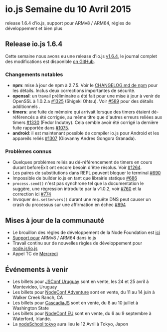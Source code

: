 # io.js Semaine du 10 Avril 2015

release 1.6.4 d'io.js, support pour ARMv8 / ARM64, règles de développement et bien plus

## Release io.js 1.6.4

Cette semaine nous avons eu une release d'io.js [v1.6.4](https://iojs.org/dist/v1.6.4/), le journal complet des modifications est disponible [on GitHub](https://github.com/iojs/io.js/blob/v1.x/CHANGELOG.md).

### Changements notables

*   **npm**: mise à jour de npm à 2.7.5. Voir le [CHANGELOG.md de npm](https://github.com/npm/npm/blob/master/CHANGELOG.md#v275-2015-03-26) pour les détails. Inclus deux corrections importantes de sécurité.
*   **openssl**: un travail préliminaire a été fait pour une mise à jour à venir de OpenSSL à 1.0.2.a [#1325](https://github.com/iojs/io.js/pull/1325) (Shigeki Ohtsu). Voir [#589](https://github.com/iojs/io.js/issues/589) pour des détails additionnels .
*   **timers**: une fuite de mémoire qui arrivait lorsque des timers étaient dé-référencés a été corrigée, au même titre que d'autres erreurs reliées aux timers [#1330](https://github.com/iojs/io.js/pull/1330) (Fedor Indutny). Cela semble avoir été corrigé la dernière fuite rapportée dans [#1075](https://github.com/iojs/io.js/issues/1075).
*   **android**: il est maintenant possible de compiler io.js pour Android et les appareils reliés [#1307](https://github.com/iojs/io.js/pull/1307) (Giovanny Andres Gongora Granada).

### Problèmes connus

*   Quelques problèmes reliés au dé-référencement de timers en cours durant beforeExit ont encore besoin d'être résolus. Voir [#1264](https://github.com/iojs/io.js/issues/1264).
*   Les paires de substitutions dans REPL peuvent bloquer le terminal [#690](https://github.com/iojs/io.js/issues/690)
*   Impossible de builder io.js en tant que librairie statique [#686](https://github.com/iojs/io.js/issues/686)
*   `process.send()` n'est pas synchrone tel que la documentation le suggère, une régression introduite par la v1.0.2, voir [#760](https://github.com/iojs/io.js/issues/760) et la correction ici [#774](https://github.com/iojs/io.js/issues/774)
*   Invoquer `dns.setServers()` durant une requête DNS peut causer un crash du processus sur une affirmation en échec [#894](https://github.com/iojs/io.js/issues/894)

## Mises à jour de la communauté

*   Le brouillon des règles de développement de la Node Foundation est [ici](https://github.com/jasnell/dev-policy)
*   [Support pour](https://twitter.com/rvagg/status/586050873349939201) ARMv8 / ARM64  dans io.js
*   Travail continu sur de nouvelles règles de développement pour [node.js/io.js](https://github.com/jasnell/dev-policy)
*   Appel TC de [Mercredi](https://www.youtube.com/watch?v=OjlK8k10oyo)

## Événements à venir

*   Les billets pour [JSConf Uruguay](http://jsconf.uy/) sont en vente, les 24 et 25 avril à Montevideo, Uruguay
*   Les billets pour [NodeConf Adventure](http://nodeconf.com/) sont en vente, du 11 au 14 juin à Walker Creek Ranch, CA
*   Les billets pour [CascadiaJS](http://2015.cascadiajs.com/) sont en vente, du 8 au 10 juillet à Washington State
*   Les billets pour [NodeConf EU](http://nodeconf.eu/) sont en vente, du 6 au 9 septembre à Waterford, Irlande.
*   La [nodeSchool tokyo](http://nodejs.connpass.com/event/13182/) aura lieu le 12 Avril à Tokyo, Japon